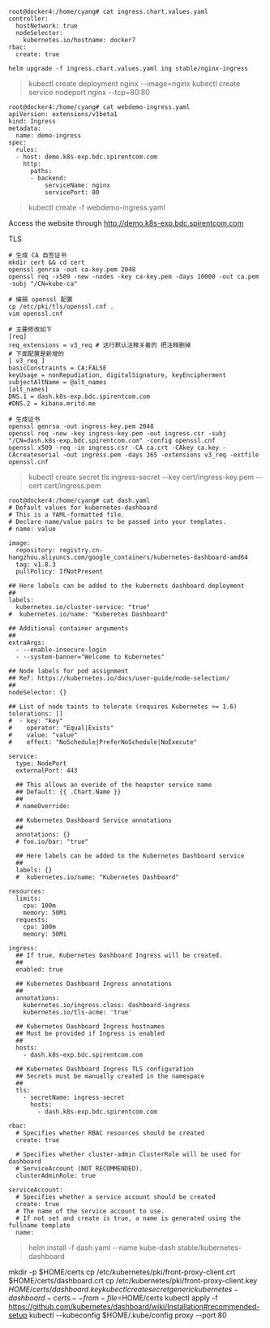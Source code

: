 ```
root@docker4:/home/cyang# cat ingress.chart.values.yaml
controller:
  hostNetwork: true
  nodeSelector:
    kubernetes.io/hostname: docker7
rbac:
  create: true
```

```
helm upgrade -f ingress.chart.values.yaml ing stable/nginx-ingress
```

> kubectl create deployment nginx --image=nginx
> kubectl create service nodeport nginx --tcp=80:80

```
root@docker4:/home/cyang# cat webdemo-ingress.yaml
apiVersion: extensions/v1beta1
kind: Ingress
metadata:
  name: demo-ingress
spec:
  rules:
  - host: demo.k8s-exp.bdc.spirentcom.com
    http:
      paths:
      - backend:
          serviceName: nginx
          servicePort: 80
```

>kubectl create -f webdemo-ingress.yaml

Access the website through http://demo.k8s-exp.bdc.spirentcom.com

TLS
```
# 生成 CA 自签证书
mkdir cert && cd cert
openssl genrsa -out ca-key.pem 2048
openssl req -x509 -new -nodes -key ca-key.pem -days 10000 -out ca.pem -subj "/CN=kube-ca"

# 编辑 openssl 配置
cp /etc/pki/tls/openssl.cnf .
vim openssl.cnf

# 主要修改如下
[req]
req_extensions = v3_req # 这行默认注释关着的 把注释删掉
# 下面配置是新增的
[ v3_req ]
basicConstraints = CA:FALSE
keyUsage = nonRepudiation, digitalSignature, keyEncipherment
subjectAltName = @alt_names
[alt_names]
DNS.1 = dash.k8s-exp.bdc.spirentcom.com
#DNS.2 = kibana.mritd.me

# 生成证书
openssl genrsa -out ingress-key.pem 2048
openssl req -new -key ingress-key.pem -out ingress.csr -subj "/CN=dash.k8s-exp.bdc.spirentcom.com" -config openssl.cnf
openssl x509 -req -in ingress.csr -CA ca.crt -CAkey ca.key -CAcreateserial -out ingress.pem -days 365 -extensions v3_req -extfile openssl.cnf
```
>kubectl create secret tls ingress-secret --key cert/ingress-key.pem --cert cert/ingress.pem

```
root@docker4:/home/cyang# cat dash.yaml
# Default values for kubernetes-dashboard
# This is a YAML-formatted file.
# Declare name/value pairs to be passed into your templates.
# name: value

image:
  repository: registry.cn-hangzhou.aliyuncs.com/google_containers/kubernetes-dashboard-amd64
  tag: v1.8.3
  pullPolicy: IfNotPresent

## Here labels can be added to the kubernets dashboard deployment
##
labels:
  kubernetes.io/cluster-service: "true"
#  kubernetes.io/name: "Kuberetes Dashboard"

## Additional container arguments
##
extraArgs:
  - --enable-insecure-login
  - --system-banner="Welcome to Kubernetes"

## Node labels for pod assignment
## Ref: https://kubernetes.io/docs/user-guide/node-selection/
##
nodeSelector: {}

## List of node taints to tolerate (requires Kubernetes >= 1.6)
tolerations: []
#  - key: "key"
#    operator: "Equal|Exists"
#    value: "value"
#    effect: "NoSchedule|PreferNoSchedule|NoExecute"

service:
  type: NodePort
  externalPort: 443

  ## This allows an overide of the heapster service name
  ## Default: {{ .Chart.Name }}
  ##
  # nameOverride:

  ## Kubernetes Dashboard Service annotations
  ##
  annotations: {}
  # foo.io/bar: "true"

  ## Here labels can be added to the Kubernetes Dashboard service
  ##
  labels: {}
  #  kubernetes.io/name: "Kubernetes Dashboard"

resources:
  limits:
    cpu: 100m
    memory: 50Mi
  requests:
    cpu: 100m
    memory: 50Mi

ingress:
  ## If true, Kubernetes Dashboard Ingress will be created.
  ##
  enabled: true

  ## Kubernetes Dashboard Ingress annotations
  ##
  annotations:
    kubernetes.io/ingress.class: dashboard-ingress
    kubernetes.io/tls-acme: 'true'

  ## Kubernetes Dashboard Ingress hostnames
  ## Must be provided if Ingress is enabled
  ##
  hosts:
    - dash.k8s-exp.bdc.spirentcom.com

  ## Kubernetes Dashboard Ingress TLS configuration
  ## Secrets must be manually created in the namespace
  ##
  tls:
    - secretName: ingress-secret
      hosts:
        - dash.k8s-exp.bdc.spirentcom.com

rbac:
  # Specifies whether RBAC resources should be created
  create: true

  # Specifies whether cluster-admin ClusterRole will be used for dashboard
  # ServiceAccount (NOT RECOMMENDED).
  clusterAdminRole: true

serviceAccount:
  # Specifies whether a service account should be created
  create: true
  # The name of the service account to use.
  # If not set and create is true, a name is generated using the fullname template
  name:
```

>helm install -f dash.yaml --name kube-dash stable/kubernetes-dashboard

mkdir -p $HOME/certs
cp /etc/kubernetes/pki/front-proxy-client.crt $HOME/certs/dashboard.crt
cp /etc/kubernetes/pki/front-proxy-client.key $HOME/certs/dashboard.key
kubectl create secret generic kubernetes-dashboard-certs --from-file=$HOME/certs
kubectl apply -f https://github.com/kubernetes/dashboard/wiki/Installation#recommended-setup
kubectl --kubeconfig $HOME/.kube/config proxy --port 80
